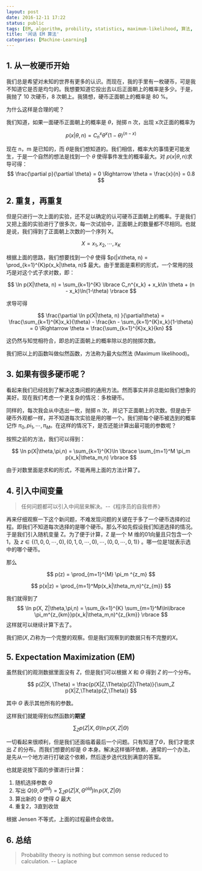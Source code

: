 ```yaml
---
layout: post
date: 2016-12-11 17:22
status: public
tags: [EM, algorithm, probility, statistics, maximum-likelihood, 算法, 统计, 概率, 最大似然]
title: '闲话 EM 算法'
categories: [Machine-Learning]
---
```


## 1. 从一枚硬币开始

我们总是希望对未知的世界有更多的认识。而现在，我的手里有一枚硬币，可是我不知道它是否是均匀的。我想要知道它投出去以后正面朝上的概率是多少。于是，我抛了 10 次硬币，8 次朝上。我猜想，硬币正面朝上的概率是 80 %。

为什么这样是合理的呢？

我们知道，如果一面硬币正面朝上的概率是 $\theta$，抛掷 n 次，出现  x次正面的概率为

$$
p(x|\theta, n) = C_n^x \theta ^ x (1-\theta)^{(n - x)}
$$


现在 n，m 是已知的，而 $\theta​$ 是我们想知道的。我们相信，概率大的事情更可能发生，于是一个自然的想法是找到一个 $\theta​$ 使得事件发生的概率最大。对 $p(x|\theta, n )​$ 求导可得：
$$
\frac{\partial p}{\partial \theta} = 0 \Rightarrow \theta = \frac{x}{n} = 0.8
$$

## 2. 重复，再重复
但是只进行一次上面的实验，还不足以确定的认可硬币正面朝上的概率。于是我们又把上面的实验进行了很多次，每一次试验中，正面朝上的数量都不尽相同。也就是说，我们得到了正面朝上次数的一个序列 X。

$$
X = {x_1, x_2, \cdots, x_K}
$$

根据上面的思路，我们想要找到一个$\theta$ 使得 $p(|x\theta, n) = \prod_{k=1}^{K}p(x_k|\theta, n)$ 最大。由于里面是乘积的形式，一个常用的技巧是对这个式子求对数，即：

$$
\ln p(X|\theta, n) = \sum_{k=1}^{K} \lbrace C_n^{x_k} + x_k\ln \theta + (n - x_k)\ln(1-\theta) \rbrace
$$

求导可得

$$
\frac{\partial \ln p(X|\theta, n) }{\partial\theta} = \frac{\sum_{k=1}^{K}x_k}{\theta} - \frac{kn - \sum_{k=1}^{K}x_k}{1-\theta} = 0  \Rightarrow \theta = \frac{\sum_{k=1}^{K}x_k}{kn}
$$

这仍然与知觉相符合，即总的正面朝上的概率除以总的抛掷次数。

我们把以上的函数叫做似然函数，方法称为最大似然法 (Maximum likelihood)。
## 3. 如果有很多硬币呢？

看起来我们已经找到了解决这类问题的通用方法。然而事实并非总能如我们想象的美好。现在我们考虑一个更复杂的情况：多枚硬币。

同样的，每次我会从中选出一枚，抛掷 n 次，并记下正面朝上的次数。但是由于硬币外观都一样，并不知道每次实验是用的哪一个。我们把每个硬币被选到的概率记作 $\pi_0, pi_1, \cdots, \pi_M$。在这样的情况下，是否还能计算出最可能的参数呢？

按照之前的方法，我们可以得到：

$$
\ln p(X|\theta,\pi,n) = \sum_{k=1}^{K}\ln \lbrace  \sum_{m=1}^M \pi_m p(x_k|\theta_m,n)  \rbrace
$$

由于对数里面是求和的形式，不能再用上面的方法计算了。

## 4. 引入中间变量

> 任何问题都可以引入中间层来解决。--《程序员的自我修养》

再来仔细观察一下这个新问题，不难发现问题的关键在于多了一个硬币选择的过程。即我们不知道每次选择的是哪个硬币。那么不如先假设我们知道选择的情况。于是我们引入随机变量 Z。为了便于计算，Z 是一个 M 维的01向量且只包含一个1，及 $z \in \lbrace (1, 0, 0, \cdots, 0), (0, 1, 0, \cdots, 0), \cdots, (0, 0, \cdots, 0, 1)  \rbrace$ 。哪一位是1就表示选中的哪个硬币。

那么

$$
p(z) = \prod_{m=1}^{M} \pi_m ^{z_m}
$$

$$
p(x|z) = \prod_{m=1}^Mp(x_k|\theta_m,n)^{z_{m}}
$$

我们就得到了
$$
\ln p(X, Z|\theta,\pi,n) = \sum_{k=1}^{K} \sum_{m=1}^M\ln\lbrace \pi_m^{z_{km}}p(x_k|\theta_m,n)^{z_{km}} \rbrace
$$
这样就可以继续计算下去了。

我们把$(X, Z)$称为一个完整的观察。但是我们观察到的数据只有不完整的$X$。

## 5. Expectation Maximization (EM)

虽然我们的观测数据里面没有 $Z$，但是我们可以根据 $X$ 和 $\Theta$ 得到 $Z$ 的一个分布。

$$
p(Z|X, \Theta) = \frac{p(X|Z,\Theta)p(Z|\Theta)}{\sum_Z p(X|Z,\Theta)p(Z,\Theta)}
$$

其中 $\Theta$ 表示其他所有的参数。

这样我们就能得到似然函数的**期望**

$$
\sum_Z p(Z|X, \Theta) \ln p(X, Z|\Theta)
$$

一切看起来很顺利，但是我们还面临着最后一个问题。只有知道了$\Theta$，我们才能求出 $Z$ 的分布。而我们想要的却是 $\Theta$ 本身。解决这样循环依赖，通常的一个办法，是先从一个地方进行打破这个依赖，然后逐步迭代找到满意的答案。

也就是说按下面的步骤进行计算：

1. 随机选择参数 $\Theta$
2. 写出
    $Q(\Theta, \Theta^{old}) = \sum_Z p(Z|X, \Theta^{old}) \ln p(X, Z|\Theta)$
3. 算出新的 $\Theta$ 使得 $Q$ 最大
4. 重复2，3直到收敛

根据 Jensen 不等式，上面的过程最终会收敛。

## 6. 总结
> Probability theory is nothing but common sense reduced to calculation. -- Laplace